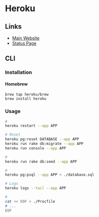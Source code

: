 # Heroku

## Links

- [Main Website](https://heroku.com)
- [Status Page](https://status.heroku.com)

## CLI

### Installation

#### Homebrew

```sh
brew tap heroku/brew
brew install heroku
```

### Usage

```sh
#
heroku restart --app APP

# Reset
heroku pg:reset DATABASE --app APP
heroku run rake db:migrate --app APP
heroku run console --app APP

#
heroku run rake db:seed --app APP

#
heroku pg:psql --app APP < ./database.sql

# Logs
heroku logs --tail --app APP

#
cat << EOF > ./Procfile
# ...
EOF
```
